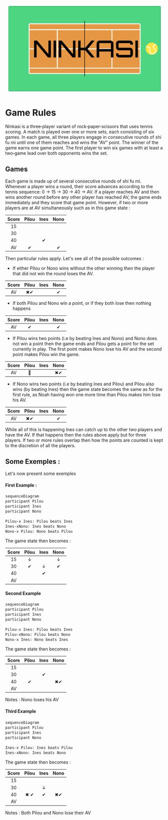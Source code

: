 <div align="center" style="margin-top:20px; margin-bottom:20px;">
      <img src="Ninkasi.png" alt="Realistic Scenarios" width="500">
      <p style="font-size:75%;"><em></em></p>
</div>

# Game Rules 
Ninkasi is a three‑player variant of rock‑paper‑scissors that uses tennis scoring. 
A match is played over one or more sets, each consisting of six games. In each game, all three players engage in consecutive rounds of shi fu mi until one of them reaches and wins the “AV” point. The winner of the game earns one game point. The first player to win six games with at least a two‑game lead over both opponents wins the set.
## Games
Each game is made up of several consecutive rounds of shi fu mi. 
Whenever a player wins a round, their score advances according to the tennis sequence: 0 → 15 → 30 → 40 → AV. If a player reaches AV and then wins another round before any other player has reached AV, the game ends immediately and they score that game point. However, if two or more players are at AV simultaneously such as in this game state :
<div align="center">

| Score | Pilou | Ines | Nono |
|:-----:|:-----:|:----:|:----:|
| 15    |       |      |     |
| 30    |      |     |     |
| 40    |       |   ✔  |      |
| AV    |   ✔    |      |  ✔    |
</div>

Then particular rules apply. Let's see all of the possible outcomes : 
* If either Pilou or Nono wins without the other winning then the player that did not win the round loses the AV.
<div align="center">

| Score | Pilou | Ines | Nono |
|:-----:|:-----:|:----:|:----:|
| AV    |  ✖✔     |      |  ✔    |
</div>

* If both Pilou and Nono win a point, or if they both lose then nothing happens 
<div align="center">

| Score | Pilou | Ines | Nono |
|:-----:|:-----:|:----:|:----:|
| AV    |    ✔    ||  ✔    |
</div>

* If Pilou wins two points (i.e by beating Ines and Nono) and Nono does not win a point then the game ends and Pilou gets a point for the set currently in play. The first point makes Nono lose his AV and the second point makes Pilou win the game. 
<div align="center">

| Score | Pilou | Ines | Nono |
|:-----:|:-----:|:----:|:----:|
| AV    |    👑    || ✖✔   |
</div>

* If Nono wins two points (i.e by beating Ines and Pilou) and Pilou also wins (by beating Ines) then the game state becomes the same as for the first rule, as Noah having won one more time than Pilou makes him lose his AV.
<div align="center">

| Score | Pilou | Ines | Nono |
|:-----:|:-----:|:----:|:----:|
| AV    |    ✖✔   |      |  ✔    |
</div>

While all of this is happening Ines can catch up to the other two players and have the AV. If that happens then the rules above apply but for three players. If two or more rules overlap then how the points are counted is kept to the discretion of all the players. 
## Some Exemples :
Let's now present some exemples
#### First Example :
```mermaid
sequenceDiagram
participant Pilou
participant Ines
participant Nono
    
Pilou-x Ines: Pilou beats Ines
Ines-xNono: Ines beats Nono
Nono-x Pilou: Nono beats Pilou

```
The game state then becomes :
<div align="center">

| Score | Pilou | Ines | Nono |
|:-----:|:-----:|:----:|:----:|
| 15    |    ↓   |      |   ↓   |
| 30    |   ✔   |  ↓    |   ✔  |
| 40    |       |   ✔  |      |
| AV    |       |      |      |

</div>

#### Second Example

```mermaid
sequenceDiagram
participant Pilou
participant Ines
participant Nono
    
Pilou-x Ines: Pilou beats Ines
Pilou-xNono: Pilou beats Nono
Nono-x Ines: Nono beats Ines

```
The game state then becomes :
<div align="center">

| Score | Pilou | Ines | Nono |
|:-----:|:-----:|:----:|:----:|
| 15    |       |      |      |
| 30    |      |    ✔   |     |
| 40    |    ✔   |     |    ✖✔    |
| AV    |       |      |      |

</div>
Notes : Nono loses his AV


#### Third Example

```mermaid
sequenceDiagram
participant Pilou
participant Ines
participant Nono
    
Ines-x Pilou: Ines beats Pilou
Ines-xNono: Ines beats Nono

```
The game state then becomes :
<div align="center">

| Score | Pilou | Ines | Nono |
|:-----:|:-----:|:----:|:----:|
| 15    |       |      |      |
| 30    |      |    ↓   |     |
| 40    |   ✖ ✔   |  ✔   |    ✖✔    |
| AV    |       |      |      |

</div>
Notes : Both Pilou and Nono lose their AV
